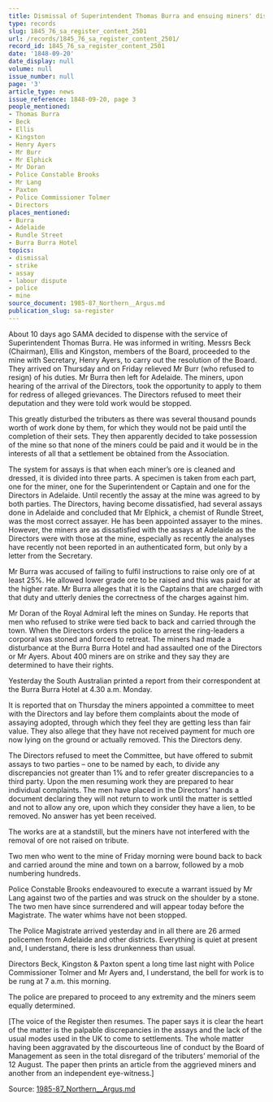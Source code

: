 ```yaml
---
title: Dismissal of Superintendent Thomas Burra and ensuing miners' dispute
type: records
slug: 1845_76_sa_register_content_2501
url: /records/1845_76_sa_register_content_2501/
record_id: 1845_76_sa_register_content_2501
date: '1848-09-20'
date_display: null
volume: null
issue_number: null
page: '3'
article_type: news
issue_reference: 1848-09-20, page 3
people_mentioned:
- Thomas Burra
- Beck
- Ellis
- Kingston
- Henry Ayers
- Mr Burr
- Mr Elphick
- Mr Doran
- Police Constable Brooks
- Mr Lang
- Paxton
- Police Commissioner Tolmer
- Directors
places_mentioned:
- Burra
- Adelaide
- Rundle Street
- Burra Burra Hotel
topics:
- dismissal
- strike
- assay
- labour dispute
- police
- mine
source_document: 1985-87_Northern__Argus.md
publication_slug: sa-register
---
```


About 10 days ago SAMA decided to dispense with the service of Superintendent Thomas Burra.  He was informed in writing.  Messrs Beck (Chairman), Ellis and Kingston, members of the Board, proceeded to the mine with Secretary, Henry Ayers, to carry out the resolution of the Board.  They arrived on Thursday and on Friday relieved Mr Burr (who refused to resign) of his duties.  Mr Burra then left for Adelaide.  The miners, upon hearing of the arrival of the Directors, took the opportunity to apply to them for redress of alleged grievances.  The Directors refused to meet their deputation and they were told work would be stopped.

This greatly disturbed the tributers as there was several thousand pounds worth of work done by them, for which they would not be paid until the completion of their sets.  They then apparently decided to take possession of the mine so that none of the miners could be paid and it would be in the interests of all that a settlement be obtained from the Association.

The system for assays is that when each miner’s ore is cleaned and dressed, it is divided into three parts.  A specimen is taken from each part, one for the miner, one for the Superintendent or Captain and one for the Directors in Adelaide.  Until recently the assay at the mine was agreed to by both parties.  The Directors, having become dissatisfied, had several assays done in Adelaide and concluded that Mr Elphick, a chemist of Rundle Street, was the most correct assayer.  He has been appointed assayer to the mines.  However, the miners are as dissatisfied with the assays at Adelaide as the Directors were with those at the mine, especially as recently the analyses have recently not been reported in an authenticated form, but only by a letter from the Secretary.

Mr Burra was accused of failing to fulfil instructions to raise only ore of at least 25%.  He allowed lower grade ore to be raised and this was paid for at the higher rate.  Mr Burra alleges that it is the Captains that are charged with that duty and utterly denies the correctness of the charges against him.

Mr Doran of the Royal Admiral left the mines on Sunday.  He reports that men who refused to strike were tied back to back and carried through the town.  When the Directors orders the police to arrest the ring-leaders a corporal was stoned and forced to retreat.  The miners had made a disturbance at the Burra Burra Hotel and had assaulted one of the Directors or Mr Ayers.  About 400 miners are on strike and they say they are determined to have their rights.

Yesterday the South Australian printed a report from their correspondent at the Burra Burra Hotel at 4.30 a.m. Monday.

It is reported that on Thursday the miners appointed a committee to meet with the Directors and lay before them complaints about the mode of assaying adopted, through which they feel they are getting less than fair value.  They also allege that they have not received payment for much ore now lying on the ground or actually removed.  This the Directors deny.

The Directors refused to meet the Committee, but have offered to submit assays to two parties – one to be named by each, to divide any discrepancies not greater than 1% and to refer greater discrepancies to a third party.  Upon the men resuming work they are prepared to hear individual complaints.  The men have placed in the Directors’ hands a document declaring they will not return to work until the matter is settled and not to allow any ore, upon which they consider they have a lien, to be removed.  No answer has yet been received.

The works are at a standstill, but the miners have not interfered with the removal of ore not raised on tribute.

Two men who went to the mine of Friday morning were bound back to back and carried around the mine and town on a barrow, followed by a mob numbering hundreds.

Police Constable Brooks endeavoured to execute a warrant issued by Mr Lang against two of the parties and was struck on the shoulder by a stone.  The two men have since surrendered and will appear today before the Magistrate.  The water whims have not been stopped.

The Police Magistrate arrived yesterday and in all there are 26 armed policemen from Adelaide and other districts.  Everything is quiet at present and, I understand, there is less drunkenness than usual.

Directors Beck, Kingston & Paxton spent a long time last night with Police Commissioner Tolmer and Mr Ayers and, I understand, the bell for work is to be rung at 7 a.m. this morning.

The police are prepared to proceed to any extremity and the miners seem equally determined.

[The voice of the Register then resumes.  The paper says it is clear the heart of the matter is the palpable discrepancies in the assays and the lack of the usual modes used in the UK to come to settlements.  The whole matter having been aggravated by the discourteous line of conduct by the Board of Management as seen in the total disregard of the tributers’ memorial of the 12 August.  The paper then prints an article from the aggrieved miners and another from an independent eye-witness.]

Source: [1985-87_Northern__Argus.md](/downloads/markdown/1985-87_Northern__Argus.md)
